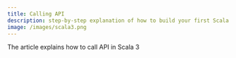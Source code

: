 ```yaml
---
title: Calling API
description: step-by-step explanation of how to build your first Scala 3 application from scratch on macOS.
image: /images/scala3.png
---
```



The article explains how to call API in Scala 3 